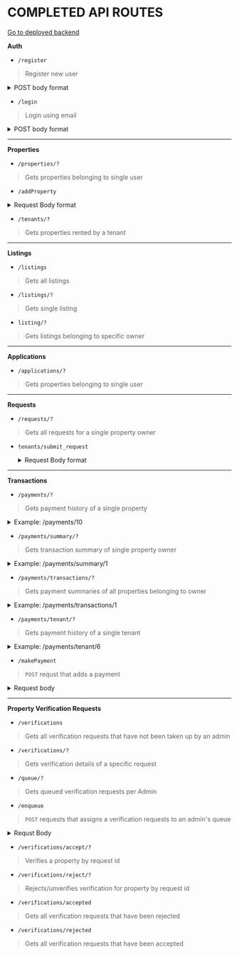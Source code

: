 
# COMPLETED API ROUTES

[Go to deployed backend](https://nyumbanibackend.herokuapp.com/)

**Auth**

- `/register`
 >Register new user
 
 <details>
 <summary>POST body format</summary>
 
 ```json
{
 "firstName" : "Neme1",
 "lastName" : "Name2",
 "email" : "email@gmail.com",
 "role" : "Owner/Tenant/Administrator",
 "password" : "1234",
 "passwordConfirm" : "1234",
}
 ```
</details>

- `/login`
 >Login using email
 
 <details>
 <summary>POST body format</summary>
 
 ```json
{
 "email" : "email@gmail.com",
 "password" : "1234"
}
 ```
</details>

---
**Properties**

 - `/properties/?`
 >Gets properties belonging to single user
- `/addProperty`
<details>
 <summary>Request Body format</summary>
 
```json
{
        "ownerID": "2",
        "thumbnailPhoto": "test: path",
        "propertyType": "Villa",
        "propertyCounty": "Mombasa",
        "propertyPhysicalAddress": "Tempore maxime dolo",
        "propertyDescription": "Molestias culpa dolo",
        "propertyRent": "Est incidunt doloru",
        "otherImages": {
          "1": "pic1.jpg",
          "2": "pic2.jpg"
        },
        "dateBuilt": "24-12-2020",
        "videoLink": "https://youtu.be/dQw4w9WgXcQ",
        "propertySize": "15",
        "landSize": "22",
        "bedrooms": "5",
        "bathrooms": "2",
        "propertyFeatures": {
          
            "balcony":"1",
            "security":"0",
            "laundry":"0",
            "elevator":"0",
            "parking":"1"
         
        }
      }
```
  </details>
  
  - `/tenants/?`
 >Gets properties rented by a tenant

----
**Listings**

 - `/listings`
> Gets all listings
- `/listings/?`
>Gets single listing
- `listing/?`
>Gets listings belonging to specific owner

---
**Applications**

- `/applications/?`
>Gets properties belonging to single user

---
**Requests**

- `/requests/?`
>Gets all requests for a single property owner

- `tenants/submit_request`
  <details>
   <summary>Request Body format</summary>

  ```json
  {
    "propertyID" : 11,
    "requestMessage" : "Door handle is broken and needs repair"
  }
  ```
  </details>
---
**Transactions**

- `/payments/?`
>Gets payment history of a single property
<details>
 <summary>Example:  /payments/10</summary>

  ```json
  {
    "propertyID": "10",
    "ownerID": "1",
    "tenantID": "6",
    "propertyDescription": "3 Bedroom Apartment in Nairobi",
    "propertyCounty": "Nairobi",
    "propertyPhysicalAddress": "Mzima Springs, Lavington",
    "propertyType": "Apartment",
    "thumbnailPhoto": "thumbnail1.jfif",
    "rentDueDate": "1",
    "dateRented": "2019-09-12",
    "tenantFirstName": "Steve",
    "tenantLastName": "Miller",
    "tenantEmail": "smiller@gmail.com",
    "payments": [
        {
            "paymentID": "1",
            "propertyID": "10",
            "senderID": "6",
            "recipientID": "1",
            "paymentMethod": "Rent",
            "paymentDate": "2021-11-01",
            "paymentAmount": "70000",
            "status": "Paid"
        },
        {
            "paymentID": "2",
            "propertyID": "10",
            "senderID": "6",
            "recipientID": "1",
            "paymentMethod": "Rent",
            "paymentDate": "2021-10-01",
            "paymentAmount": "70000",
            "status": "Paid"
        },
        {
            "paymentID": "3",
            "propertyID": "10",
            "senderID": "6",
            "recipientID": "2",
            "paymentMethod": "Rent",
            "paymentDate": "2021-09-01",
            "paymentAmount": "70000",
            "status": "Pending"
        }
    ],
    "rentStatus": "Overdue",
    "rentArrears": -1610000
}
  ```
  </details>
  
- `/payments/summary/?`
>Gets transaction summary of single property owner

<details>
  <summary>Example: /payments/summary/1</summary>

  ```json
  {
    "totalRentPaid-AllTime": 210000,
    "totalExpectedRent": 5088000,
    "monthlyExpectedRent": 284000,
    "monthRentReturn": 70000,
    "fromDate": "2019-09-12"
}
  ```
  </details>
  
  - `/payments/transactions/?`
>Gets payment summaries of all properties belonging to owner

<details>
  <summary>Example: /payments/transactions/1</summary>

  ```json
  [
    {
        "propertyID": "15",
        "thumbnailPhoto": "placeholder.png",
        "propertyDescription": "Single Bedroom Apartment in Kiambu",
        "propertyRent": "35000",
        "rentStatus": "Overdue",
        "rentArrears": -770000
    },
    {
        "propertyID": "16",
        "thumbnailPhoto": "placeholder.png",
        "propertyDescription": "2 Bedroom Apartment in Nairobi",
        "propertyRent": "50000",
        "rentStatus": null,
        "rentArrears": null
    }
]
  ```
  </details>
  
 - `/payments/tenant/?`
>Gets payment history of a single tenant
<details>
  <summary>Example: /payments/tenant/6</summary>

  ```json
  [
 {
        "paymentID": "1",
        "propertyID": "10",
        "senderID": "6",
        "recipientID": "1",
        "paymentMethod": "Card",
        "paymentDate": "2021-11-01",
        "paymentAmount": "70000"
    },
    {
        "paymentID": "2",
        "propertyID": "10",
        "senderID": "6",
        "recipientID": "1",
        "paymentMethod": "Rent",
        "paymentDate": "2021-10-01",
        "paymentAmount": "70000"
    }
    
]
  ```
  </details>
  
- `/makePayment`
>`POST` requst that adds a payment
<details>
  <summary>Request body</summary>

  ```json

{
    "propertyID" : 10,
    "tenantID" : 6,
    "ownerID": 1,
    "paymentAmount": 20000
} 

  ```
  </details>

---
**Property Verification Requests**

- `/verifications`
>Gets all verification requests that have not been taken up by an admin

- `/verifications/?`
>Gets verification details of a specific request

- `/queue/?`
>Gets queued verification requests per Admin

 - `/enqueue`
>`POST` requests that assigns a verification requests to an admin's queue

<details>
  <summary>Requst Body</summary>

  ```json
    {
      "id": 1, //verification request ID
      "admin": 23
    }
  ```
  </details>
  
  - `/verifications/accept/?`
>Verifies a property by request id

- `/verifications/reject/?`
>Rejects/unverifies verification for property by request id


- `/verifications/accepted`
>Gets all verification requests that have been rejected

- `/verifications/rejected`
>Gets all verification requests that have been accepted
